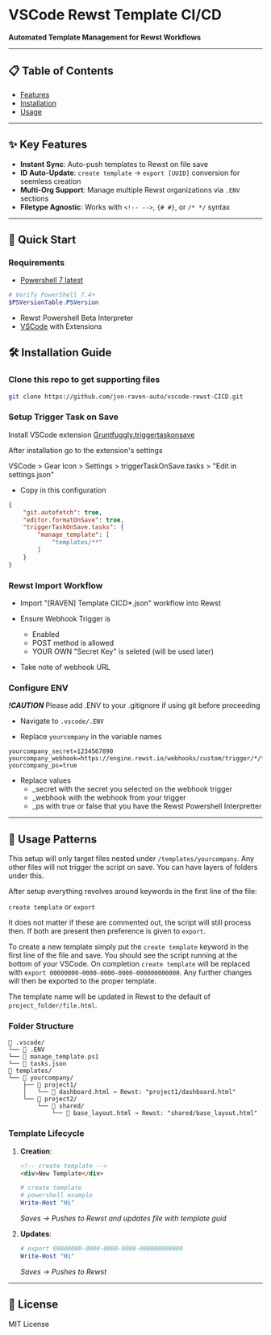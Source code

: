 # VSCode Rewst Template CI/CD  
**Automated Template Management for Rewst Workflows**  

---

## 📋 Table of Contents  
- [Features](#-key-features)  
- [Installation](#-installation-guide)  
- [Usage](#-usage-patterns) 

---

## ✨ Key Features  
- **Instant Sync**: Auto-push templates to Rewst on file save  
- **ID Auto-Update**: `create template` → `export [UUID]` conversion for seemless creation
- **Multi-Org Support**: Manage multiple Rewst organizations via `.ENV` sections  
- **Filetype Agnostic**: Works with `<!-- -->`, `{# #}`, or `/* */` syntax  

---

## 🚀 Quick Start  

### Requirements  
- [Powershell 7 latest](https://learn.microsoft.com/en-us/powershell/scripting/install/installing-powershell-on-windows?view=powershell-7.5)
```powershell
# Verify PowerShell 7.4+
$PSVersionTable.PSVersion
```
- Rewst Powershell Beta Interpreter
- [VSCode](https://code.visualstudio.com/) with Extensions


## 🛠️ Installation Guide  

### Clone this repo to get supporting files
   ```bash
   git clone https://github.com/jon-raven-auto/vscode-rewst-CICD.git
   ```  
### Setup Trigger Task on Save
Install VSCode extension [Gruntfuggly.triggertaskonsave](https://github.com/Gruntfuggly/triggertaskonsave)

After installation go to the extension's settings

VSCode > Gear Icon > Settings > triggerTaskOnSave.tasks > "Edit in settings.json"

- Copy in this configuration
```json
{
    "git.autofetch": true,
    "editor.formatOnSave": true,
    "triggerTaskOnSave.tasks": {
        "manage_template": [
            "templates/**"
        ]
    }
}
```

### Rewst Import Workflow

- Import "\[RAVEN] Template CICD*.json" workflow into Rewst

- Ensure Webhook Trigger is
    - Enabled
    - POST method is allowed
    - YOUR OWN "Secret Key" is seleted (will be used later)

- Take note of webhook URL

### Configure ENV
***!CAUTION***
Please add .ENV to your .gitignore if using git before proceeding 

- Navigate to ```.vscode/.ENV```

- Replace `yourcompany` in the variable names
```
yourcompany_secret=1234567890
yourcompany_webhook=https://engine.rewst.io/webhooks/custom/trigger/*/*
yourcompany_ps=true
```


- Replace values
    - _secret with the secret you selected on the webhook trigger
    - _webhook with the webhook from your trigger
    - _ps with true or false that you have the Rewst Powershell Interpretter
 
---

## 🧩 Usage Patterns  

This setup will only target files nested under `/templates/yourcompany`. Any other files will not trigger the script on save. You can have layers of folders under this.

After setup everything revolves around keywords in the first line of the file:

`create template` or `export`

It does not matter if these are commented out, the script will still process then. If both are present then preference is given to `export`.

To create a new template simply put the `create template` keyword in the first line of the file and save. You should see the script running at the bottom of your VSCode. On completion `create template` will be replaced with `export 00000000-0000-0000-0000-000000000000`. Any further changes will then be exported to the proper template.

The template name will be updated in Rewst to the default of `project_folder/file.html`.

### Folder Structure  
```  
📁 .vscode/
└── 📄 .ENV
└── 📄 manage_template.ps1
└── 📄 tasks.json
📁 templates/
└── 📁 yourcompany/  
    ├── 📁 project1/  
    │   └── 📄 dashboard.html → Rewst: "project1/dashboard.html"  
    └── 📁 project2/  
        └── 📁 shared/  
            └── 📄 base_layout.html → Rewst: "shared/base_layout.html"  
```

### Template Lifecycle  
1. **Creation**:  
   ```html
   <!-- create template -->
   <div>New Template</div>
   ```  

    ```powershell
   # create template
   # powershell example
   Write-Host "Hi"
   ```  
   *Saves → Pushes to Rewst and updates file with template guid*  

2. **Updates**:  
   ```powershell
   # export 00000000-0000-0000-0000-000000000000 
   Write-Host "Hi"
   ```  
   *Saves → Pushes to Rewst*  


---

## 📜 License  
MIT License